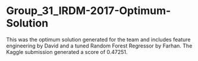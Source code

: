 # Group_31_IRDM-2017-Optimum-Solution

This was the optimum solution generated for the team and includes feature engineering by David and a tuned Random Forest Regressor by Farhan. The Kaggle submission generated a score of 0.47251. 



